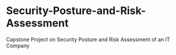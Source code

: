# Security-Posture-and-Risk-Assessment
Capstone Project on Security Posture and Risk Assessment of an IT Company
